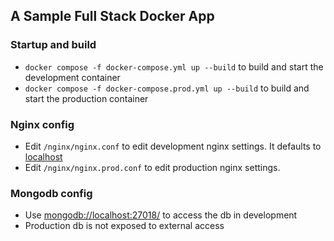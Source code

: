 ## A Sample Full Stack Docker App

### Startup and build
- `docker compose -f docker-compose.yml up --build` to build and start the development container
- `docker compose -f docker-compose.prod.yml up --build` to build and start the production container

### Nginx config
- Edit `/nginx/nginx.conf` to edit development nginx settings. It defaults to [localhost](http://localhost/)
- Edit `/nginx/nginx.prod.conf` to edit production nginx settings.

### Mongodb config
- Use [mongodb://localhost:27018/](mongodb://localhost:27018/) to access the db in development
- Production db is not exposed to external access
